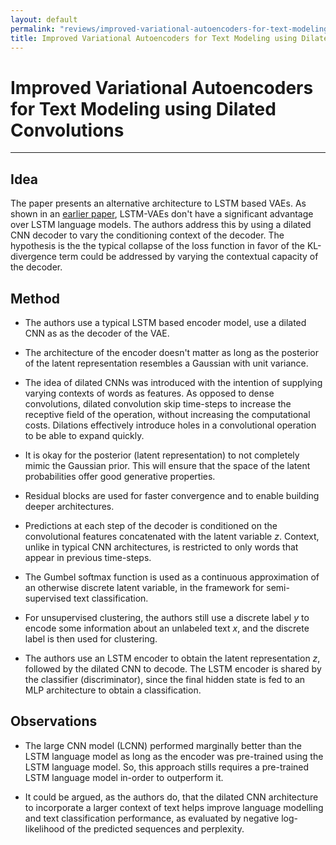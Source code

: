```yaml
---
layout: default
permalink: "reviews/improved-variational-autoencoders-for-text-modeling-using-dilated-convolutions.html"
title: Improved Variational Autoencoders for Text Modeling using Dilated Convolutions
---
```


# Improved Variational Autoencoders for Text Modeling using Dilated Convolutions
---

## Idea

The paper presents an alternative architecture to LSTM based VAEs. As
shown in an [earlier paper](https://arxiv.org/abs/1511.06349), LSTM-VAEs don't have
a significant advantage over LSTM language models. The authors address
this by using a dilated CNN decoder to vary the conditioning context of
the decoder. The hypothesis is the the typical collapse of the loss
function in favor of the KL-divergence term could be addressed by
varying the contextual capacity of the decoder.

## Method

-   The authors use a typical LSTM based encoder model, use a dilated
    CNN as as the decoder of the VAE.

-   The architecture of the encoder doesn't matter as long as the
    posterior of the latent representation resembles a Gaussian with
    unit variance.

-   The idea of dilated CNNs was introduced with the intention of
    supplying varying contexts of words as features. As opposed to dense
    convolutions, dilated convolution skip time-steps to increase the
    receptive field of the operation, without increasing the
    computational costs. Dilations effectively introduce holes in a
    convolutional operation to be able to expand quickly.

-   It is okay for the posterior (latent representation) to not
    completely mimic the Gaussian prior. This will ensure that the space
    of the latent probabilities offer good generative properties.

-   Residual blocks are used for faster convergence and to enable
    building deeper architectures.

-   Predictions at each step of the decoder is conditioned on the
    convolutional features concatenated with the latent variable $z$.
    Context, unlike in typical CNN architectures, is restricted to only
    words that appear in previous time-steps.

-   The Gumbel softmax function is used as a continuous approximation of
    an otherwise discrete latent variable, in the framework for
    semi-supervised text classification.

-   For unsupervised clustering, the authors still use a discrete label
    $y$ to encode some information about an unlabeled text $x$, and the
    discrete label is then used for clustering.

-   The authors use an LSTM encoder to obtain the latent representation
    $z$, followed by the dilated CNN to decode. The LSTM encoder is
    shared by the classifier (discriminator), since the final hidden
    state is fed to an MLP architecture to obtain a classification.

## Observations

-   The large CNN model (LCNN) performed marginally better than the LSTM
    language model as long as the encoder was pre-trained using the LSTM
    language model. So, this approach stills requires a pre-trained LSTM
    language model in-order to outperform it.

-   It could be argued, as the authors do, that the dilated CNN
    architecture to incorporate a larger context of text helps improve
    language modelling and text classification performance, as evaluated
    by negative log-likelihood of the predicted sequences and
    perplexity.
